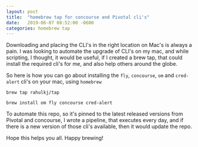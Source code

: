 ```yaml
---
layout: post
title:  "homebrew tap for concourse and Pivotal cli's"
date:   2019-06-07 08:52:00 -0600
categories: homebrew tap
---
```


Downloading and placing the CLI's in the right location on Mac's is always a pain. I was looking to automate the upgrade of CLI's on my mac, and while scripting, I thought, it would be useful, if I created a brew tap, that could install the required cli's for me, and also help others around the globe.

So here is how you can go about installing the `fly`, `concourse`, `om` and `cred-alert` cli's on your mac, using `homebrew`

```
brew tap rahulkj/tap

brew install om fly concourse cred-alert
```

To automate this repo, so it's pinned to the latest released versions from Pivotal and concourse, I wrote a pipeline, that executes every day, and if there is a new version of those cli's available, then it would update the repo.

Hope this helps you all. Happy brewing!
